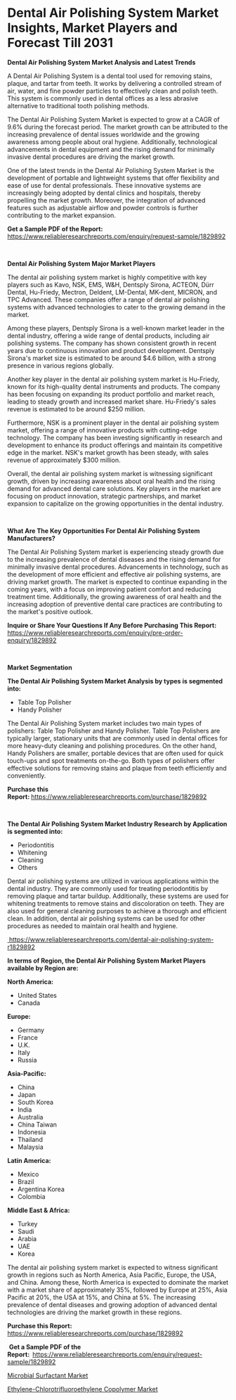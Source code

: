 <p><h1>Dental Air Polishing System Market Insights, Market Players and Forecast Till 2031</h1></p><p><strong>Dental Air Polishing System Market Analysis and Latest Trends</strong></p>
<p><p>A Dental Air Polishing System is a dental tool used for removing stains, plaque, and tartar from teeth. It works by delivering a controlled stream of air, water, and fine powder particles to effectively clean and polish teeth. This system is commonly used in dental offices as a less abrasive alternative to traditional tooth polishing methods.</p><p>The Dental Air Polishing System Market is expected to grow at a CAGR of 9.6% during the forecast period. The market growth can be attributed to the increasing prevalence of dental issues worldwide and the growing awareness among people about oral hygiene. Additionally, technological advancements in dental equipment and the rising demand for minimally invasive dental procedures are driving the market growth.</p><p>One of the latest trends in the Dental Air Polishing System Market is the development of portable and lightweight systems that offer flexibility and ease of use for dental professionals. These innovative systems are increasingly being adopted by dental clinics and hospitals, thereby propelling the market growth. Moreover, the integration of advanced features such as adjustable airflow and powder controls is further contributing to the market expansion.</p></p>
<p><strong>Get a Sample PDF of the Report:&nbsp;</strong> <a href="https://www.reliableresearchreports.com/enquiry/request-sample/1829892">https://www.reliableresearchreports.com/enquiry/request-sample/1829892</a></p>
<p>&nbsp;</p>
<p><strong>Dental Air Polishing System Major Market Players</strong></p>
<p><p>The dental air polishing system market is highly competitive with key players such as Kavo, NSK, EMS, W&H, Dentsply Sirona, ACTEON, Dürr Dental, Hu-Friedy, Mectron, Deldent, LM-Dental, MK-dent, MICRON, and TPC Advanced. These companies offer a range of dental air polishing systems with advanced technologies to cater to the growing demand in the market.</p><p>Among these players, Dentsply Sirona is a well-known market leader in the dental industry, offering a wide range of dental products, including air polishing systems. The company has shown consistent growth in recent years due to continuous innovation and product development. Dentsply Sirona's market size is estimated to be around $4.6 billion, with a strong presence in various regions globally.</p><p>Another key player in the dental air polishing system market is Hu-Friedy, known for its high-quality dental instruments and products. The company has been focusing on expanding its product portfolio and market reach, leading to steady growth and increased market share. Hu-Friedy's sales revenue is estimated to be around $250 million.</p><p>Furthermore, NSK is a prominent player in the dental air polishing system market, offering a range of innovative products with cutting-edge technology. The company has been investing significantly in research and development to enhance its product offerings and maintain its competitive edge in the market. NSK's market growth has been steady, with sales revenue of approximately $300 million.</p><p>Overall, the dental air polishing system market is witnessing significant growth, driven by increasing awareness about oral health and the rising demand for advanced dental care solutions. Key players in the market are focusing on product innovation, strategic partnerships, and market expansion to capitalize on the growing opportunities in the dental industry.</p></p>
<p>&nbsp;</p>
<p><strong>What Are The Key Opportunities For Dental Air Polishing System Manufacturers?</strong></p>
<p><p>The Dental Air Polishing System market is experiencing steady growth due to the increasing prevalence of dental diseases and the rising demand for minimally invasive dental procedures. Advancements in technology, such as the development of more efficient and effective air polishing systems, are driving market growth. The market is expected to continue expanding in the coming years, with a focus on improving patient comfort and reducing treatment time. Additionally, the growing awareness of oral health and the increasing adoption of preventive dental care practices are contributing to the market's positive outlook.</p></p>
<p><strong>Inquire or Share Your Questions If Any Before Purchasing This Report:</strong> <a href="https://www.reliableresearchreports.com/enquiry/pre-order-enquiry/1829892">https://www.reliableresearchreports.com/enquiry/pre-order-enquiry/1829892</a></p>
<p>&nbsp;</p>
<p><strong>Market Segmentation</strong></p>
<p><strong>The Dental Air Polishing System Market Analysis by types is segmented into:</strong></p>
<p><ul><li>Table Top Polisher</li><li>Handy Polisher</li></ul></p>
<p><p>The Dental Air Polishing System market includes two main types of polishers: Table Top Polisher and Handy Polisher. Table Top Polishers are typically larger, stationary units that are commonly used in dental offices for more heavy-duty cleaning and polishing procedures. On the other hand, Handy Polishers are smaller, portable devices that are often used for quick touch-ups and spot treatments on-the-go. Both types of polishers offer effective solutions for removing stains and plaque from teeth efficiently and conveniently.</p></p>
<p><strong>Purchase this Report:&nbsp;</strong><a href="https://www.reliableresearchreports.com/purchase/1829892">https://www.reliableresearchreports.com/purchase/1829892</a></p>
<p>&nbsp;</p>
<p><strong>The Dental Air Polishing System Market Industry Research by Application is segmented into:</strong></p>
<p><ul><li>Periodontitis</li><li>Whitening</li><li>Cleaning</li><li>Others</li></ul></p>
<p><p>Dental air polishing systems are utilized in various applications within the dental industry. They are commonly used for treating periodontitis by removing plaque and tartar buildup. Additionally, these systems are used for whitening treatments to remove stains and discoloration on teeth. They are also used for general cleaning purposes to achieve a thorough and efficient clean. In addition, dental air polishing systems can be used for other procedures as needed to maintain oral health and hygiene.</p></p>
<p><a href="https://www.reliableresearchreports.com/dental-air-polishing-system-r1829892">&nbsp;https://www.reliableresearchreports.com/dental-air-polishing-system-r1829892</a></p>
<p><strong>In terms of Region, the Dental Air Polishing System Market Players available by Region are:</strong></p>
<p>
    <p> <strong> North America: </strong>
        <ul>
            <li>United States</li>
            <li>Canada</li>
        </ul>
        </p> 
    <p> <strong> Europe: </strong>
        <ul>
            <li>Germany</li>
            <li>France</li>
            <li>U.K.</li>
            <li>Italy</li>
            <li>Russia</li>
        </ul>
        </p> 
    <p> <strong> Asia-Pacific: </strong>
        <ul>
            <li>China</li>
            <li>Japan</li>
            <li>South Korea</li>
            <li>India</li>
            <li>Australia</li>
            <li>China Taiwan</li>
            <li>Indonesia</li>
            <li>Thailand</li>
            <li>Malaysia</li>
        </ul>
        </p> 
    <p> <strong> Latin America: </strong>
        <ul>
            <li>Mexico</li>
            <li>Brazil</li>
            <li>Argentina Korea</li>
            <li>Colombia</li>
        </ul>
        </p> 
    <p> <strong> Middle East & Africa: </strong>
        <ul>
            <li>Turkey</li>
            <li>Saudi</li>
            <li>Arabia</li>
            <li>UAE</li>
            <li>Korea</li>
        </ul>
    </p>
    </p>
<p><p>The dental air polishing system market is expected to witness significant growth in regions such as North America, Asia Pacific, Europe, the USA, and China. Among these, North America is expected to dominate the market with a market share of approximately 35%, followed by Europe at 25%, Asia Pacific at 20%, the USA at 15%, and China at 5%. The increasing prevalence of dental diseases and growing adoption of advanced dental technologies are driving the market growth in these regions.</p></p>
<p><strong>Purchase this Report: </strong><a href="https://www.reliableresearchreports.com/purchase/1829892">https://www.reliableresearchreports.com/purchase/1829892</a></p>
<p>&nbsp;<strong>Get a Sample PDF of the Report:&nbsp;&nbsp;</strong><a href="https://www.reliableresearchreports.com/enquiry/request-sample/1829892">https://www.reliableresearchreports.com/enquiry/request-sample/1829892</a></p>
<p><strong></strong></p>
<p><p><a href="https://eight-handstand-8fb.notion.site/Microbial-Surfactant-Market-Research-Report-Its-History-and-Forecast-2024-to-2031-d3a5212d951f48169d90565978fbc96b">Microbial Surfactant Market</a></p><p><a href="https://issuu.com/reportprime-2/docs/ethylene-chlorotrifluoroethylene-copolymer-market-">Ethylene-Chlorotrifluoroethylene Copolymer Market</a></p></p>